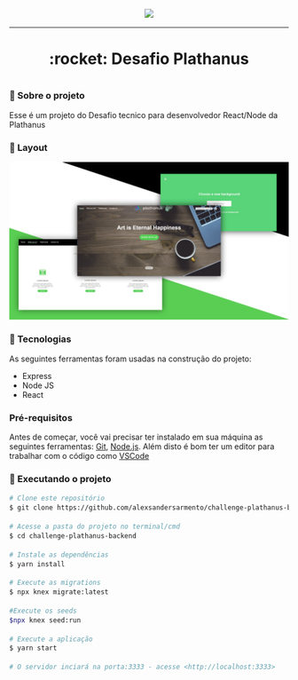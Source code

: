<p align="center">
  <img src="https://camo.githubusercontent.com/24ce563d8d247c0505f66fad7aedd0225415bd4c/68747470733a2f2f706c617468616e75732e636f6d2e62722f696d672f776562736974652f6c6f676f2e706e67">
</p>

<hr>

<h1 align="center">:rocket: Desafio Plathanus <h1/>

### :memo: Sobre o projeto

<p>Esse é um projeto do Desafio tecnico para desenvolvedor React/Node da Plathanus</p>

### :art: Layout

![alt text](https://github.com/alexsandersarmento/challenge-plathanus-frontend/blob/main/image-layout.jpg)

### :hammer: Tecnologias 
	
As seguintes ferramentas foram usadas na construção do projeto:
<!--ts-->
  * Express
  * Node JS
  * React
<!--te-->

### Pré-requisitos

Antes de começar, você vai precisar ter instalado em sua máquina as seguintes ferramentas:
[Git](https://git-scm.com), [Node.js](https://nodejs.org/en/). 
Além disto é bom ter um editor para trabalhar com o código como [VSCode](https://code.visualstudio.com/)

### 🎲 Executando o projeto

```bash
# Clone este repositório
$ git clone https://github.com/alexsandersarmento/challenge-plathanus-backend.git

# Acesse a pasta do projeto no terminal/cmd
$ cd challenge-plathanus-backend

# Instale as dependências
$ yarn install

# Execute as migrations
$ npx knex migrate:latest

#Execute os seeds
$npx knex seed:run

# Execute a aplicação 
$ yarn start

# O servidor inciará na porta:3333 - acesse <http://localhost:3333>
```
